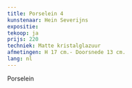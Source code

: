 ```yaml
---
title: Porselein 4
kunstenaar: Hein Severijns
expositie: 
tekoop: ja
prijs: 220
techniek: Matte kristalglazuur
afmetingen: H 17 cm.- Doorsnede 13 cm.
lang: nl
---
```


Porselein